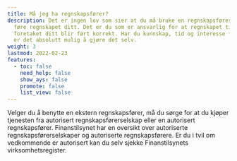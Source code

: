 ```yaml
---
title: Må jeg ha regnskapsfører?
description: Det er ingen lov som sier at du må bruke en regnskapsfører til å
  føre regnskapet ditt. Det er du som er ansvarlig for at regnskapet til
  foretaket ditt blir ført korrekt. Har du kunnskap, tid og interesse for det,
  er det absolutt mulig å gjøre det selv.
weight: 3
lastmod: 2022-02-23
features:
  - toc: false
    need_help: false
    show_ays: false
    promote: false
    list_view: false
---
```


Velger du å benytte en ekstern regnskapsfører, må du sørge for at du kjøper tjenesten fra autorisert regnskapsførerselskap eller en autorisert regnskapsfører. Finanstilsynet har en oversikt over autoriserte regnskapsførerselskaper og autoriserte regnskapsførere. Er du i tvil om vedkommende er autorisert kan du selv sjekke Finanstilsynets virksomhetsregister.